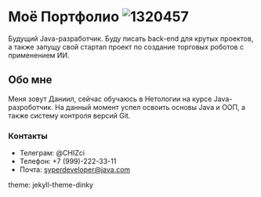 #  Моё Портфолио                                            ![1320457](https://github.com/CHIZci/Portfolio/assets/167354385/c6b1a98b-d279-4479-acca-0a1b7ea72a6c)

Будущий Java-разработчик. Буду писать back-end для крутых проектов, а также запущу свой стартап проект по создание торговых роботов с применением ИИ.

## Обо мне

Меня зовут Даниил, сейчас обучаюсь в Нетологии на курсе Java-разроботчик. На данный момент успел освоить основы Java и ООП, а также систему контроля версий Git.

### Контакты


- Телеграм: @CHIZci
- Телефон: +7 (999)-222-33-11
- Почта: syperdeveloper@java.com

theme: jekyll-theme-dinky
